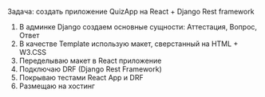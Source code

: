 Задача: создать приложение QuizApp на React + Django Rest framework

1. В админке Django создаем основные сущности: Аттестация, Вопрос, Ответ
2. В качестве Template использую макет, сверстанный на HTML + W3.CSS
3. Переделываю макет в React приложение 
4. Подключаю DRF (Django Rest Framework)
5. Покрываю тестами React App и DRF
6. Размещаю на хостинг
